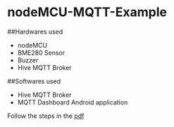# nodeMCU-MQTT-Example
##Hardwares used
* nodeMCU
* BME280 Sensor
* Buzzer
* Hive MQTT Broker

##Softwares used

* Hive MQTT Broker
* MQTT Dashboard Android application

Follow the steps in the [pdf](./docs/nodeMCU-MQTT-Example.pdf)